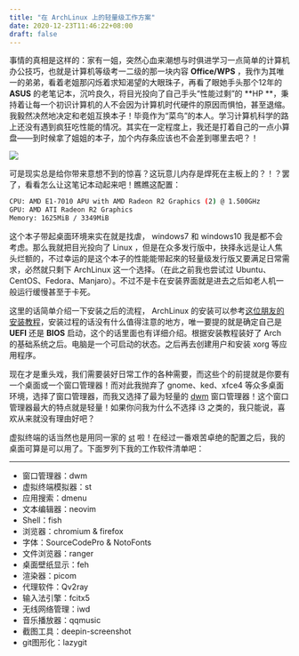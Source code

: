 ```yaml
---
title: "在 ArchLinux 上的轻量级工作方案"
date: 2020-12-23T11:46:22+08:00
draft: false
---
```


事情的真相是这样的：家有一姐，突然心血来潮想与时俱进学习一点简单的计算机办公技巧，也就是计算机等级考一二级的那一块内容 **Office/WPS**  ，我作为其唯一的弟弟，看着老姐那闪烁着求知渴望的大眼珠子，再看了眼她手头那个12年的 **ASUS** 的老笔记本，沉吟良久，将目光投向了自己手头“性能过剩”的 **HP **，秉持着让每一个初识计算机的人不会因为计算机时代硬件的原因而惧怕，甚至退缩。我毅然决然地决定和老姐互换本子！毕竟作为“菜鸟”的本人。学习计算机科学的路上还没有遇到疯狂吃性能的情况。其实在一定程度上，我还是打着自己的一点小算盘——到时候拿了姐姐的本子，加个内存条应该也不会差到哪里去吧？！

![](https://img.shengqiang.top/imgs/20210104135154.png)

可是现实总是给你带来意想不到的惊喜？这玩意儿内存是焊死在主板上的？！？罢了，看看怎么让这笔记本动起来吧！瞧瞧这配置：

```bash
CPU: AMD E1-7010 APU with AMD Radeon R2 Graphics (2) @ 1.500GHz
GPU: AMD ATI Radeon R2 Graphics
Memory: 1625MiB / 3349MiB
```

这个本子带起桌面环境来实在就是找虐， windows7  和  windows10  我是都不会考虑。那么我就把目光投向了 Linux ，但是在众多发行版中，抉择永远是让人焦头烂额的，不过幸运的是这个本子的性能能带起來的轻量级发行版又要满足日常需求，必然就只剩下 ArchLinux 这一个选择。（在此之前我也尝试过 Ubuntu、CentOS、Fedora、Manjaro）。不过不是卡在安装界面就是进去之后如老人机一般运行缓慢甚至于卡死。

这里的话简单介绍一下安装之后的流程， ArchLinux 的安装可以参考[这位朋友的安装教程](https://archlinuxstudio.github.io/ArchLinuxTutorial/#/rookie/basic_install)，安装过程的话没有什么值得注意的地方，唯一要提的就是确定自己是 **UEFI**  还是 **BIOS**  启动，这个的话里面也有详细介绍。根据安装教程装好了 Arch 的基础系统之后。电脑是一个可启动的状态。之后再去创建用户和安装 xorg 等应用程序。

现在才是重头戏，我们需要装好日常工作的各种需要，而这些个的前提就是你要有一个桌面或一个窗口管理器！而对此我抛弃了 gnome、ked、xfce4 等众多桌面环境，选择了窗口管理器，而我又选择了最为轻量的 [dwm](http://dwm.suckless.org/) 窗口管理器！这个窗口管理器最大的特点就是轻量！如果你问我为什么不选择 i3 之类的，我只能说，喜欢从来就没有理由好吧？

虚拟终端的话当然也是用同一家的 [st](http://st.suckless.org/) 啦！在经过一番艰苦卓绝的配置之后，我的桌面可算是可以用了。下面罗列下我的工作软件清单吧：

---

 - 窗口管理器：dwm
 - 虚拟终端模拟器：st
 - 应用搜索：dmenu
 - 文本编辑器：neovim
 - Shell：fish
 - 浏览器：chromium & firefox
 - 字体：SourceCodePro & NotoFonts
 - 文件浏览器：ranger
 - 桌面壁纸显示：feh
 - 渲染器：picom
 - 代理软件：Qv2ray
 - 输入法引擎：fcitx5
 - 无线网络管理：iwd
 - 音乐播放器：qqmusic 
 - 截图工具：deepin-screenshot
 - git图形化：lazygit



